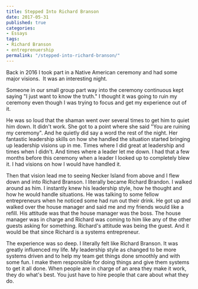 ```yaml
---
title: Stepped Into Richard Branson
date: 2017-05-31
published: true
categories:
- Essays
tags:
- Richard Branson
- entreprenuership
permalink: "/stepped-into-richard-branson/"
---
```

Back in 2016 I took part in a Native American ceremony and had some major visions.  It was an interesting night.

Someone in our small group part way into the ceremony continuous kept saying "I just want to know the truth." I thought it was going to ruin my ceremony even though I was trying to focus and get my experience out of it.

He was so loud that the shaman went over several times to get him to quiet him down. It didn't work. She got to a point where she said "You are ruining my ceremony". And he quietly did say a word the rest of the night. Her fantastic leadership skills on how she handled the situation started bringing up leadership visions up in me. Times where I did great at leadership and times when I didn't. And times where a leader let me down. I had that a few months before this ceremony when a leader I looked up to completely blew it. I had visions on how I would have handled it.

Then that vision lead me to seeing Necker Island from above and I flew down and into Richard Branson. I literally became Richard Brandon. I walked around as him. I instantly knew his leadership style, how he thought and how he would handle situations. He was talking to some fellow entrepreneurs when he noticed some had run out their drink. He got up and walked over the house manager and said me and my friends would like a refill. His attitude was that the house manager was the boss. The house manager was in charge and Richard was coming to him like any of the other guests asking for something. Richard's attitude was being the guest. And it would be that since Richard is a systems entrepreneur.

The experience was so deep. I literally felt like Richard Branson. It was greatly influenced my life. My leadership style as changed to be more systems driven and to help my team get things done smoothly and with some fun. I make them responsible for doing things and give them systems to get it all done. When people are in charge of an area they make it work, they do what's best. You just have to hire people that care about what they do.